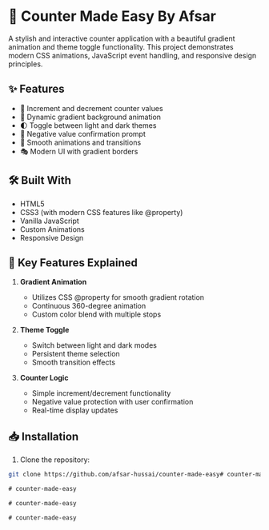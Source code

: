 # 🔢 Counter Made Easy By Afsar

A stylish and interactive counter application with a beautiful gradient animation and theme toggle functionality. This project demonstrates modern CSS animations, JavaScript event handling, and responsive design principles.

## ✨ Features

- 🔄 Increment and decrement counter values
- 🎨 Dynamic gradient background animation
- 🌓 Toggle between light and dark themes
- 🎯 Negative value confirmation prompt
- 💫 Smooth animations and transitions
- 🎭 Modern UI with gradient borders


## 🛠️ Built With

- HTML5
- CSS3 (with modern CSS features like @property)
- Vanilla JavaScript
- Custom Animations
- Responsive Design

## 🌟 Key Features Explained

1. **Gradient Animation**
   - Utilizes CSS @property for smooth gradient rotation
   - Continuous 360-degree animation
   - Custom color blend with multiple stops

2. **Theme Toggle**
   - Switch between light and dark modes
   - Persistent theme selection
   - Smooth transition effects

3. **Counter Logic**
   - Simple increment/decrement functionality
   - Negative value protection with user confirmation
   - Real-time display updates

## 📥 Installation

1. Clone the repository:
```bash
git clone https://github.com/afsar-hussai/counter-made-easy#   c o u n t e r - m a d e - e a s y  
 #   c o u n t e r - m a d e - e a s y  
 #   c o u n t e r - m a d e - e a s y  
 #   c o u n t e r - m a d e - e a s y  
 